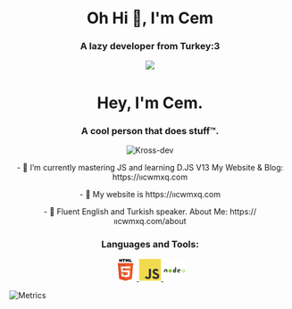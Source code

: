 <h1 align="center">Oh Hi 👋, I'm Cem</h1>
<h3 align="center">A lazy developer from Turkey:3</h3>
<p align="center"><img src="https://cdn.discordapp.com/attachments/956186779432648775/1016953479211798558/resim_2022-09-07_090829929-removebg-preview-removebg-preview.png" > </p>
<h1 align="center">Hey, I'm Cem.</h1>
<h3 align="center">A cool person that does stuff™.</h3>

<p align="center"> <img src="https://komarev.com/ghpvc/?username=Kross-dev&label=Profile%20views&color=0e75b6&style=flat" alt="Kross-dev" /> </p>
<p align="center">
- 🌱 I’m currently mastering JS and learning D.JS V13
My Website & Blog: https://ııcwmxq.com
<p align="center">
- 📝 My website is https://ııcwmxq.com
<p align="center">
- 💬 Fluent English and Turkish speaker.
About Me: https://ııcwmxq.com/about

</p>
</p>
</p>
</p>


<h3 align="center">Languages and Tools:</h3>
<p align="center"> <a href="https://www.w3.org/html/" target="_blank"> <img src="https://raw.githubusercontent.com/devicons/devicon/master/icons/html5/html5-original-wordmark.svg" alt="html5" width="40" height="40"/> </a> <a href="https://developer.mozilla.org/en-US/docs/Web/JavaScript" target="_blank"> <img src="https://raw.githubusercontent.com/devicons/devicon/master/icons/javascript/javascript-original.svg" alt="javascript" width="40" height="40"/> </a> <a href="https://nodejs.org" target="_blank"> <img src="https://raw.githubusercontent.com/devicons/devicon/master/icons/nodejs/nodejs-original-wordmark.svg" alt="nodejs" width="40" height="40"/> </a> </p>

![Metrics](https://metrics.lecoq.io/Kross-dev?template=classic&people=1&achievements=1&people.limit=24&people.identicons=false&people.size=28&people.types=followers%2C%20following&people.shuffle=false&achievements.threshold=C&achievements.secrets=true&achievements.display=detailed&achievements.limit=0&config.timezone=Europe%2FIstanbul)


